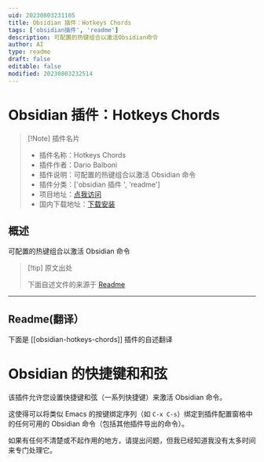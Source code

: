```yaml
---
uid: 20230803231105
title: Obsidian 插件：Hotkeys Chords
tags: ['obsidian插件', 'readme']
description: 可配置的热键组合以激活Obsidian命令
author: AI
type: readme
draft: false
editable: false
modified: 20230803232514
---
```


# Obsidian 插件：Hotkeys Chords

> [!Note] 插件名片
> - 插件名称：Hotkeys Chords
> - 插件作者：Dario Balboni
> - 插件说明：可配置的热键组合以激活 Obsidian 命令
> - 插件分类：['obsidian 插件 ', 'readme']
> - 项目地址：[点我访问](https://github.com/trenta3/obsidian-hotkeys-chords)
> - 国内下载地址：[下载安装](https://pkmer.cn/products/plugin/pluginMarket/?obsidian-hotkeys-chords)

## 概述

可配置的热键组合以激活 Obsidian 命令

> [!tip] 原文出处
>
>下面自述文件的来源于 [Readme](https://ghproxy.net/https://raw.githubusercontent.com/trenta3/obsidian-hotkeys-chords/master/README.md)
>

---

## Readme(翻译）

下面是 [[obsidian-hotkeys-chords]] 插件的自述翻译

# Obsidian 的快捷键和和弦

该插件允许您设置快捷键和弦（一系列快捷键）来激活 Obsidian 命令。

这使得可以将类似 Emacs 的按键绑定序列（如 `C-x C-s`）绑定到插件配置窗格中的任何可用的 Obsidian 命令（包括其他插件导出的命令）。

如果有任何不清楚或不起作用的地方，请提出问题，但我已经知道我没有太多时间来专门处理它。

